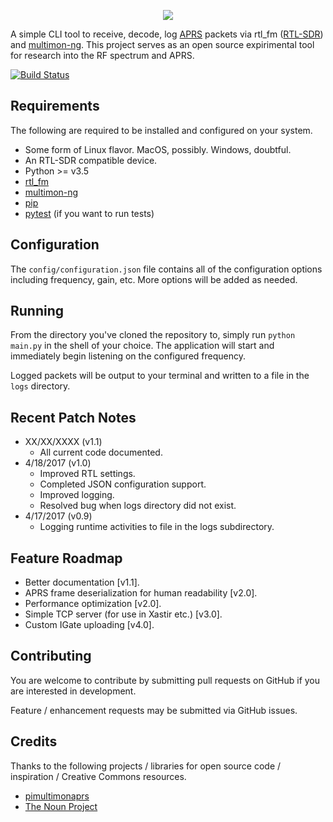 <p align="center"><img src="https://i.imgur.com/MZYHAFG.png" /></p>

A simple CLI tool to receive, decode, log [APRS](http://www.aprs.org/) packets via rtl_fm ([RTL-SDR](http://osmocom.org/projects/sdr/wiki/rtl-sdr)) and [multimon-ng](https://github.com/EliasOenal/multimon-ng). This project serves as an open source expirimental tool for research into the RF spectrum and APRS.

[![Build Status](https://travis-ci.org/cceremuga/pypacket.svg?branch=master)](https://travis-ci.org/cceremuga/pypacket)

## Requirements

The following are required to be installed and configured on your system.

* Some form of Linux flavor. MacOS, possibly. Windows, doubtful.
* An RTL-SDR compatible device.
* Python >= v3.5
* [rtl_fm](http://osmocom.org/projects/sdr/wiki/rtl-sdr)
* [multimon-ng](https://github.com/EliasOenal/multimon-ng)
* [pip](https://pypi.python.org/pypi/pip)
* [pytest](https://docs.pytest.org/en/latest/) (if you want to run tests)

## Configuration

The `config/configuration.json` file contains all of the configuration options including frequency, gain, etc. More options will be added as needed.

## Running

From the directory you've cloned the repository to, simply run `python main.py` in the shell of your choice. The application will start and immediately begin listening on the configured frequency.

Logged packets will be output to your terminal and written to a file in the `logs` directory.

## Recent Patch Notes

* XX/XX/XXXX (v1.1)
    * All current code documented.
* 4/18/2017 (v1.0)
    * Improved RTL settings.
    * Completed JSON configuration support.
    * Improved logging.
    * Resolved bug when logs directory did not exist.
* 4/17/2017 (v0.9)
    * Logging runtime activities to file in the logs subdirectory.

## Feature Roadmap

* Better documentation [v1.1].
* APRS frame deserialization for human readability [v2.0].
* Performance optimization [v2.0].
* Simple TCP server (for use in Xastir etc.) [v3.0].
* Custom IGate uploading [v4.0].

## Contributing

You are welcome to contribute by submitting pull requests on GitHub if you are interested in development.

Feature / enhancement requests may be submitted via GitHub issues.

## Credits

Thanks to the following projects / libraries for open source code / inspiration / Creative Commons resources.

* [pimultimonaprs](https://github.com/asdil12/pymultimonaprs)
* [The Noun Project](https://thenounproject.com/search/?q=radio%20tower&i=749293)
